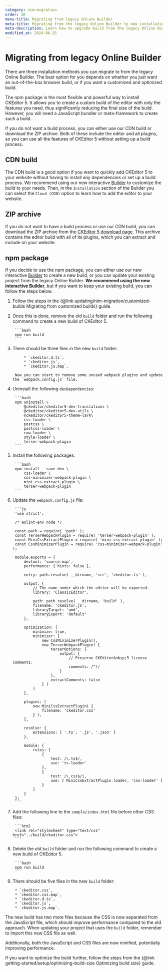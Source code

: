 ```yaml
---
category: nim-migration
order: 30
menu-title: Migrating from legacy Online Builder
meta-title: Migrating from the legacy Online Builder to new installation methods | CKEditor 5 documentation
meta-description: Learn how to upgrade build from the legacy Online Builder to new installation methods.
modified_at: 2024-06-25
---
```


# Migrating from legacy Online Builder

There are three installation methods you can migrate to from the legacy Online Builder. The best option for you depends on whether you just want an out-of-the-box browser build, or if you want a customized and optimized build.

The npm package is the most flexible and powerful way to install CKEditor&nbsp;5. It allows you to create a custom build of the editor with only the features you need, thus significantly reducing the final size of the build. However, you will need a JavaScript bundler or meta-framework to create such a build.

If you do not want a build process, you can either use our CDN build or download the ZIP archive. Both of these include the editor and all plugins, so you can use all the features of CKEditor&nbsp;5 without setting up a build process.

## CDN build

The CDN build is a good option if you want to quickly add CKEditor&nbsp;5 to your website without having to install any dependencies or set up a build process. We recommend using our new interactive [Builder](https://ckeditor.com/ckeditor-5/builder?redirect=docs) to customize the build to your needs. Then, in the `Installation` section of the Builder you can select the `Cloud (CDN)` option to learn how to add the editor to your website.

## ZIP archive

If you do not want to have a build process or use our CDN build, you can download the ZIP archive from the [CKEditor&nbsp;5 download page](https://ckeditor.com/ckeditor-5/download/#zip). This archive contains the editor build with all of its plugins, which you can extract and include on your website.

## npm package

If you decide to use the npm package, you can either use our new interactive [Builder](https://ckeditor.com/ckeditor-5/builder?redirect=docs) to create a new build, or you can update your existing project from the legacy Online Builder. **We recommend using the new interactive Builder**, but if you want to keep your existing build, you can follow the steps below.

1. Follow the steps in the {@link updating/nim-migration/customized-builds Migrating from customized builds} guide.
	
2. Once this is done, remove the old `build` folder and run the following command to create a new build of CKEditor&nbsp;5.

		```bash
		npm run build
		```

3. There should be three files in the new `build` folder:

			* `ckeditor.d.ts`,
			* `ckeditor.js`,
			* `ckeditor.js.map`.

		Now you can start to remove some unused webpack plugins and update the `webpack.config.js` file.

4. Uninstall the following `devDependencies`:

		```bash
		npm uninstall \
			@ckeditor/ckeditor5-dev-translations \
			@ckeditor/ckeditor5-dev-utils \
			@ckeditor/ckeditor5-theme-lark\
			css-loader \
			postcss \
			postcss-loader \
			raw-loader \
			style-loader \
			terser-webpack-plugin
		```

5. Install the following packages:

		```bash
		npm install --save-dev \
			css-loader \
			css-minimizer-webpack-plugin \
			mini-css-extract-plugin \
			terser-webpack-plugin
		```

6. Update the `webpack.config.js` file:

		```js
		'use strict';

		/* eslint-env node */

		const path = require( 'path' );
		const TerserWebpackPlugin = require( 'terser-webpack-plugin' );
		const MiniCssExtractPlugin = require( 'mini-css-extract-plugin' );
		const CssMinimizerPlugin = require( 'css-minimizer-webpack-plugin' );

		module.exports = {
			devtool: 'source-map',
			performance: { hints: false },

			entry: path.resolve( __dirname, 'src', 'ckeditor.ts' ),

			output: {
				// The name under which the editor will be exported.
				library: 'ClassicEditor',

				path: path.resolve( __dirname, 'build' ),
				filename: 'ckeditor.js',
				libraryTarget: 'umd',
				libraryExport: 'default'
			},

			optimization: {
				minimize: true,
				minimizer: [
					new CssMinimizerPlugin(),
					new TerserWebpackPlugin( {
						terserOptions: {
							output: {
								// Preserve CKEditor&nbsp;5 license comments.
								comments: /^!/
							}
						},
						extractComments: false
					} )
				]
			},

			plugins: [
				new MiniCssExtractPlugin( {
					filename: 'ckeditor.css'
				} ),
			],

			resolve: {
				extensions: [ '.ts', '.js', '.json' ]
			},

			module: {
				rules: [
					{
						test: /\.ts$/,
						use: 'ts-loader'
					},
					{
						test: /\.css$/i,
						use: [ MiniCssExtractPlugin.loader, 'css-loader' ]
					}
				]
			}
		};
		```

7. Add the following line to the `sample/index.html` file before other CSS files:
	
		```html
		<link rel="stylesheet" type="text/css" href="../build/ckeditor.css">
		```

8. Delete the old `build` folder and run the following command to create a new build of CKEditor&nbsp;5.

		```bash
		npm run build
		```

9. There should be five files in the new `build` folder:

		* `ckeditor.css`,
		* `ckeditor.css.map`,
		* `ckeditor.d.ts`,
		* `ckeditor.js`,
		* `ckeditor.js.map`.

The new build has two more files because the CSS is now separated from the JavaScript file, which should improve performance compared to the old approach. When updating your project that uses the `build` folder, remember to import this new CSS file as well.

Additionally, both the JavaScript and CSS files are now minified, potentially improving performance.

If you want to optimize the build further, follow the steps from the {@link getting-started/setup/optimizing-build-size Optimizing build size} guide.
